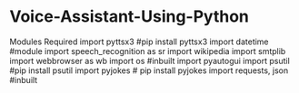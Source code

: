 # Voice-Assistant-Using-Python
Modules Required
        import pyttsx3  #pip install pyttsx3
        import datetime  #module
        import speech_recognition as sr
        import wikipedia
        import smtplib
        import webbrowser as wb
        import os  #inbuilt
        import pyautogui
        import psutil  #pip install psutil
        import pyjokes  # pip install pyjokes
        import requests, json  #inbuilt
